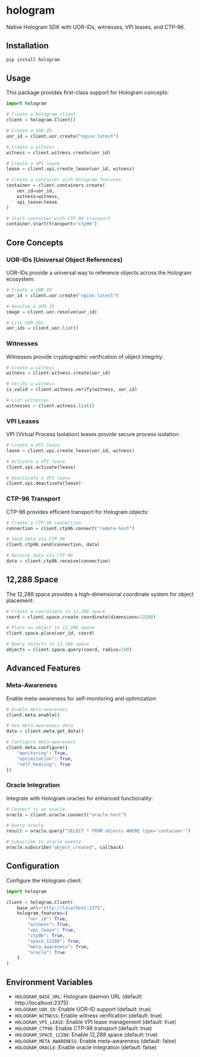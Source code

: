 # hologram

Native Hologram SDK with UOR-IDs, witnesses, VPI leases, and CTP-96.

## Installation

```bash
pip install hologram
```

## Usage

This package provides first-class support for Hologram concepts:

```python
import hologram

# Create a Hologram client
client = hologram.Client()

# Create a UOR-ID
uor_id = client.uor.create("nginx:latest")

# Create a witness
witness = client.witness.create(uor_id)

# Create a VPI lease
lease = client.vpi.create_lease(uor_id, witness)

# Create a container with Hologram features
container = client.containers.create(
    uor_id=uor_id,
    witness=witness,
    vpi_lease=lease
)

# Start container with CTP-96 transport
container.start(transport="ctp96")
```

## Core Concepts

### UOR-IDs (Universal Object References)

UOR-IDs provide a universal way to reference objects across the Hologram ecosystem:

```python
# Create a UOR-ID
uor_id = client.uor.create("nginx:latest")

# Resolve a UOR-ID
image = client.uor.resolve(uor_id)

# List UOR-IDs
uor_ids = client.uor.list()
```

### Witnesses

Witnesses provide cryptographic verification of object integrity:

```python
# Create a witness
witness = client.witness.create(uor_id)

# Verify a witness
is_valid = client.witness.verify(witness, uor_id)

# List witnesses
witnesses = client.witness.list()
```

### VPI Leases

VPI (Virtual Process Isolation) leases provide secure process isolation:

```python
# Create a VPI lease
lease = client.vpi.create_lease(uor_id, witness)

# Activate a VPI lease
client.vpi.activate(lease)

# Deactivate a VPI lease
client.vpi.deactivate(lease)
```

### CTP-96 Transport

CTP-96 provides efficient transport for Hologram objects:

```python
# Create a CTP-96 connection
connection = client.ctp96.connect("remote-host")

# Send data via CTP-96
client.ctp96.send(connection, data)

# Receive data via CTP-96
data = client.ctp96.receive(connection)
```

## 12,288 Space

The 12,288 space provides a high-dimensional coordinate system for object placement:

```python
# Create a coordinate in 12,288 space
coord = client.space.create_coordinate(dimensions=12288)

# Place an object in 12,288 space
client.space.place(uor_id, coord)

# Query objects in 12,288 space
objects = client.space.query(coord, radius=100)
```

## Advanced Features

### Meta-Awareness

Enable meta-awareness for self-monitoring and optimization:

```python
# Enable meta-awareness
client.meta.enable()

# Get meta-awareness data
data = client.meta.get_data()

# Configure meta-awareness
client.meta.configure({
    "monitoring": True,
    "optimization": True,
    "self_healing": True
})
```

### Oracle Integration

Integrate with Hologram oracles for enhanced functionality:

```python
# Connect to an oracle
oracle = client.oracle.connect("oracle-host")

# Query oracle
result = oracle.query("SELECT * FROM objects WHERE type='container'")

# Subscribe to oracle events
oracle.subscribe("object_created", callback)
```

## Configuration

Configure the Hologram client:

```python
import hologram

client = hologram.Client(
    base_url="http://localhost:2375",
    hologram_features={
        "uor_id": True,
        "witness": True,
        "vpi_lease": True,
        "ctp96": True,
        "space_12288": True,
        "meta_awareness": True,
        "oracle": True
    }
)
```

## Environment Variables

- `HOLOGRAM_BASE_URL`: Hologram daemon URL (default: http://localhost:2375)
- `HOLOGRAM_UOR_ID`: Enable UOR-ID support (default: true)
- `HOLOGRAM_WITNESS`: Enable witness verification (default: true)
- `HOLOGRAM_VPI_LEASE`: Enable VPI lease management (default: true)
- `HOLOGRAM_CTP96`: Enable CTP-96 transport (default: true)
- `HOLOGRAM_SPACE_12288`: Enable 12,288 space (default: true)
- `HOLOGRAM_META_AWARENESS`: Enable meta-awareness (default: false)
- `HOLOGRAM_ORACLE`: Enable oracle integration (default: false)
